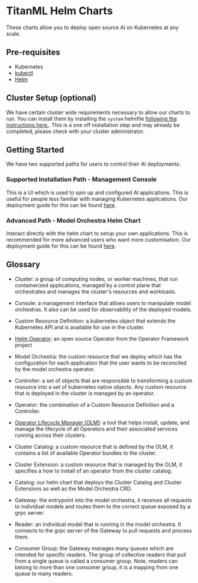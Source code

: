 # TitanML Helm Charts

These charts allow you to deploy open source AI on Kubernetes at any scale.

## Pre-requisites

* Kubernetes
* [kubectl](https://kubernetes.io/docs/reference/kubectl/kubectl/)
* [Helm](https://helm.sh/docs/intro/install/)

## Cluster Setup (optional)

We have certain cluster wide requirements necessary to allow our charts to run. You can install them by installing the `system` helmfile [following the instructions here.](system/README.md). This is a one off installation step and may already be completed, please check with your cluster administrator.

## Getting Started

We have two supported paths for users to control their AI deployments:

### Supported Installation Path - Management Console

This is a UI which is used to spin up and configured AI applications. This is useful for people less familiar with managing Kubernetes applications. Our deployment guide for this can be found [here](charts/console/README.md).

### Advanced Path - Model Orchestra Helm Chart

Interact directly with the helm chart to setup your own applications. This is recommended for more advanced users who want more customisation. Our deployment guide for this can be found [here](charts/model-orchestra/README.md).

## Glossary

* Cluster: a group of computing nodes, or worker machines, that run containerized applications, managed by a control plane that orchestrates and manages the cluster's resources and workloads.

* Console: a management interface that allows users to manipulate model orchestras. It also can be used for observability of the deployed models.

* Custom Resource Definition: a kubernetes object that extends the Kubernetes API and is available for use in the cluster.

* [Helm Operator](https://github.com/operator-framework/helm-operator-plugins): an open source Operator from the Operator Framework project

* Model Orchestra: the custom resource that we deploy which has the configuration for each application that the user wants to be reconciled by the model orchestra operator.

* Controller: a set of objects that are responsible to transforming a custom resource into a set of kubernetes native objects. Any custom resource that is deployed in the cluster is managed by an operator.

* Operator: the combination of a Custom Resource Definition and a Controller.

* [Operator Lifecycle Manager (OLM)](https://operator-framework.github.io/operator-controller/): a tool that helps install, update, and manage the lifecycle of all Operators and their associated services running across their clusters.

* Cluster Catalog: a custom resource that is defined by the OLM, it contains a list of available Operator bundles to the cluster.

* Cluster Extension: a custom resource that is managed by the OLM, it specifies a how to install of an operator from the cluster catalog.

* Catalog: our helm chart that deploys the Cluster Catalog and Cluster Extensions as well as the Model Orchestra CRD.

* Gateway: the entrypoint into the model orchestra, it receives all requests to individual models and routes them to the correct queue exposed by a grpc server.

* Reader: an individual model that is running in the model orchestra. It connects to the grpc server of the Gateway to pull requests and process them.

* Consumer Group: the Gateway manages many queues which are intended for specific readers. The group of collective readers that pull from a single queue is called a consumer group. Note, readers can belong to more than one consumer group, it is a mapping from one queue to many readers.
